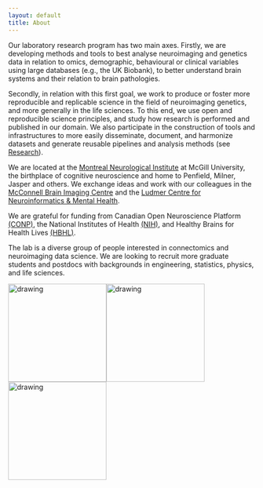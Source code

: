 ```yaml
---
layout: default
title: About
---
```


Our laboratory research program has two main axes.
Firstly, we are developing methods and tools to best analyse neuroimaging and genetics data in relation to omics, demographic, behavioural or clinical variables using large databases (e.g., the UK Biobank), to better understand brain systems and their relation to brain pathologies.

Secondly, in relation with this first goal, we work to produce or foster more reproducible and replicable science in the field of neuroimaging genetics, and more generally in the life sciences. To this end, we use open and reproducible science principles, and study how research is performed and published in our domain. We also participate in the construction of tools and infrastructures to more easily disseminate, document, and harmonize datasets and generate reusable pipelines and analysis methods (see [Research](research)).

We are located at the [Montreal Neurological Institute](https://www.mcgill.ca/neuro) at McGill University, the birthplace of cognitive neuroscience and home to Penfield, Milner, Jasper and others. We exchange ideas and work with our colleagues in the [McConnell Brain Imaging Centre](https://www.mcgill.ca/bic/) and the [Ludmer Centre for Neuroinformatics & Mental Health](http://ludmercentre.ca/).

We are grateful for funding from Canadian Open Neuroscience Platform [(CONP)](https://conp.ca/), the National Institutes of Health [(NIH)](https://www.nih.gov/), and Healthy Brains for Health Lives [(HBHL)](https://www.mcgill.ca/hbhl/).

The lab is a diverse group of people interested in connectomics and neuroimaging data science. We are looking to recruit more graduate students and postdocs with backgrounds in engineering, statistics, physics, and life sciences.

<img src="/img/other/conp.png" alt="drawing" width="200"/><img src="/img/other/nih.png" alt="drawing" width="200"/><img src="/img/other/hbhl.png" alt="drawing" width="200"/>
